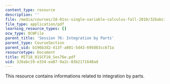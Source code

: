 ```yaml
---
content_type: resource
description: ''
file: /media/courses/18-01sc-single-variable-calculus-fall-2010/326abc19e334ea879a2c03b2171648ad_MIT18_01SCF10_Ses76e.pdf
file_type: application/pdf
learning_resource_types: []
ocw_type: OCWFile
parent_title: 'Session 76: Integration by Parts'
parent_type: CourseSection
parent_uid: b196b3d2-413f-a801-5d43-695883cc671a
resourcetype: Document
title: MIT18_01SCF10_Ses76e.pdf
uid: 326abc19-e334-ea87-9a2c-03b2171648ad
---
```

This resource contains informations related to integration by parts.